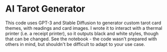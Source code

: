 # AI Tarot Generator

This code uses GPT-3 and Stable Diffusion to generator custom tarot card themes, with readings and card images. I wrote it to interact with a thermal printer (i.e. a receipt printer), so it outputs black and white styles, though that can be changed. See the notebook - the code wasn't prepared with others in mind, but shouldn't be difficult to adapt to your use case.